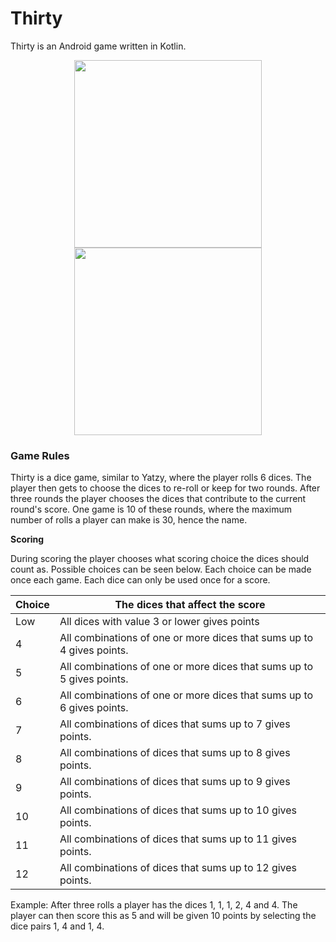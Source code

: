 # Thirty

Thirty is an Android game written in Kotlin.

<p align="middle">
<img src="https://raw.githubusercontent.com/wille1101/imgs/master/thirty_main.png" width="300">
<img src="https://raw.githubusercontent.com/wille1101/imgs/master/thirty_game.png" width="300">
</p>


### Game Rules
Thirty is a dice game, similar to Yatzy, where the player rolls 6 dices. The player then gets to choose the dices to re-roll or keep for two rounds. After three rounds the player chooses the dices that contribute to the current round's score. One game is 10 of these rounds, where the maximum number of rolls a player can make is 30, hence the name.

**Scoring**

During scoring the player chooses what scoring choice the dices should count as. Possible choices can be seen below. Each choice can be made once each game. Each dice can only be used once for a score. 

| Choice | The dices that affect the score |
|-----|---------------------------------------------------------------------------------|
| Low | All dices with value 3 or lower gives points |
| 4 |	All combinations of one or more dices that sums up to 4 gives points. |
| 5 |	All combinations of one or more dices that sums up to 5 gives points. |
| 6 |	All combinations of one or more dices that sums up to 6 gives points. |
| 7 |	All combinations of dices that sums up to 7 gives points. |
| 8 |	All combinations of dices that sums up to 8 gives points. |
| 9 |	All combinations of dices that sums up to 9 gives points. |
| 10 |  All combinations of dices that sums up to 10 gives points. |
| 11 |  All combinations of dices that sums up to 11 gives points. |
| 12 |  All combinations of dices that sums up to 12 gives points. |


Example: After three rolls a player has the dices 1, 1, 1, 2, 4 and 4. The player can then score this as 5 and will be given 10 points by selecting the dice pairs 1, 4 and 1, 4.
 
